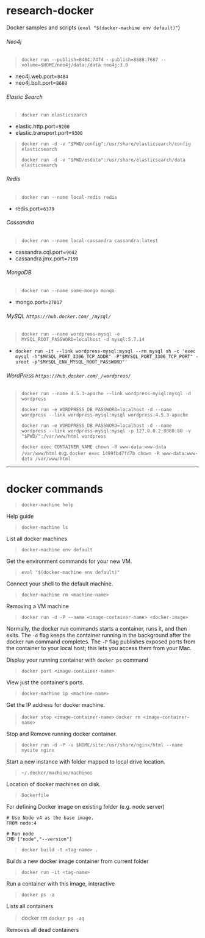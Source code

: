 research-docker
===============

Docker samples and scripts (`eval "$(docker-machine env default)"`\)

###### Neo4j

> `docker run --publish=8484:7474 --publish=8688:7687 --volume=$HOME/neo4j/data:/data neo4j:3.0`

-	neo4j.web.port=`8484`
-	neo4j.bolt.port=`8688`

###### Elastic Search

> `docker run elasticsearch`

-	elastic.http.port=`9200`
-	elastic.transport.port=`9300`

> `docker run -d -v "$PWD/config":/usr/share/elasticsearch/config elasticsearch`
>
> `docker run -d -v "$PWD/esdata":/usr/share/elasticsearch/data elasticsearch`

###### Redis

> `docker run --name local-redis redis`

-	redis.port=`6379`

###### Cassandra

> `docker run --name local-cassandra cassandra:latest`

-	cassandra.cql.port=`9042`
-	cassandra.jmx.port=`7199`

###### MongoDB

> `docker run --name some-mongo mongo`

-	mongo.port=`27017`

###### MySQL `https://hub.docker.com/_/mysql/`

> `docker run --name wordpress-mysql -e MYSQL_ROOT_PASSWORD=localhost -d mysql:5.7.14`

-	`docker run -it --link wordpress-mysql:mysql --rm mysql sh -c 'exec mysql -h"$MYSQL_PORT_3306_TCP_ADDR" -P"$MYSQL_PORT_3306_TCP_PORT" -uroot -p"$MYSQL_ENV_MYSQL_ROOT_PASSWORD"'`

###### WordPress `https://hub.docker.com/_/wordpress/`

> `docker run --name 4.5.3-apache --link wordpress-mysql:mysql -d wordpress`
>
> `docker run -e WORDPRESS_DB_PASSWORD=localhost -d --name wordpress --link wordpress-mysql:mysql wordpress:4.5.3-apache`
>
> `docker run -e WORDPRESS_DB_PASSWORD=localhost -d --name wordpress --link wordpress-mysql:mysql -p 127.0.0.2:8080:80 -v "$PWD/":/var/www/html wordpress`
>
> `docker exec CONTAINER_NAME chown -R www-data:www-data /var/www/html` e.g. `docker exec 1499fbd7fd7b chown -R www-data:www-data /var/www/html`

---

docker commands
===============

> `docker-machine help`

Help guide

> `docker-machine ls`

List all docker machines

> `docker-machine env default`

Get the environment commands for your new VM.

> `eval "$(docker-machine env default)"`

Connect your shell to the default machine.

> `docker-machine rm <machine-name>`

Removing a VM machine

> `docker run -d -P --name <image-container-name> <docker-image>`

Normally, the docker run commands starts a container, runs it, and then exits. The `-d` flag keeps the container running in the background after the docker run command completes. The `-P` flag publishes exposed ports from the container to your local host; this lets you access them from your Mac.

Display your running container with `docker ps` command

> `docker port <image-container-name>`

View just the container’s ports.

> `docker-machine ip <machine-name>`

Get the IP address for docker machine.

> `docker stop <image-container-name>` `docker rm <image-container-name>`

Stop and Remove running docker container.

> `docker run -d -P -v $HOME/site:/usr/share/nginx/html --name mysite nginx`

Start a new instance with folder mapped to local drive location.

> `~/.docker/machine/machines`

Location of docker machines on disk.

> `Dockerfile`

For defining Docker image on existing folder (e.g. node server)

```
# Use Node v4 as the base image.
FROM node:4

# Run node
CMD ["node","--version"]
```

> `docker build -t <tag-name> .`

Builds a new docker image container from current folder

> `docker run -it <tag-name>`

Run a container with this image, interactive

> `docker ps -a`

Lists all containers

> docker rm `docker ps -aq`

Removes all dead containers
